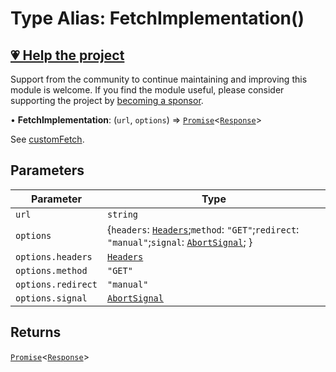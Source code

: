 # Type Alias: FetchImplementation()

## [💗 Help the project](https://github.com/sponsors/panva)

Support from the community to continue maintaining and improving this module is welcome. If you find the module useful, please consider supporting the project by [becoming a sponsor](https://github.com/sponsors/panva).

• **FetchImplementation**: (`url`, `options`) => [`Promise`](https://developer.mozilla.org/docs/Web/JavaScript/Reference/Global_Objects/Promise)\<[`Response`](https://developer.mozilla.org/docs/Web/API/Response)\>

See [customFetch](../variables/customFetch.md).

## Parameters

| Parameter | Type |
| ------ | ------ |
| `url` | `string` |
| `options` | \{`headers`: [`Headers`](https://developer.mozilla.org/docs/Web/API/Headers);`method`: `"GET"`;`redirect`: `"manual"`;`signal`: [`AbortSignal`](https://developer.mozilla.org/docs/Web/API/AbortSignal); \} |
| `options.headers` | [`Headers`](https://developer.mozilla.org/docs/Web/API/Headers) |
| `options.method` | `"GET"` |
| `options.redirect` | `"manual"` |
| `options.signal` | [`AbortSignal`](https://developer.mozilla.org/docs/Web/API/AbortSignal) |

## Returns

[`Promise`](https://developer.mozilla.org/docs/Web/JavaScript/Reference/Global_Objects/Promise)\<[`Response`](https://developer.mozilla.org/docs/Web/API/Response)\>
